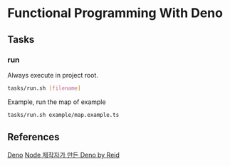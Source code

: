 # Functional Programming With Deno

## Tasks

### run

Always execute in project root.

```bash
tasks/run.sh [filename]
```

Example, run the map of example

```bash
tasks/run.sh example/map.example.ts
```


## References

[Deno](https://deno.land/)
[Node 제작자가 만든 Deno by Reid](https://blog.ull.im/engineering/2019/04/14/deno-ryan-dahl-2019-04-04.html)

